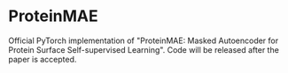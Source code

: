 # ProteinMAE
Official PyTorch implementation of  "ProteinMAE: Masked Autoencoder for Protein Surface Self-supervised Learning". 
Code will be released after the paper is accepted.

